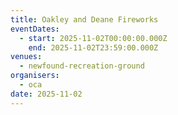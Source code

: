 ```yaml
---
title: Oakley and Deane Fireworks
eventDates:
  - start: 2025-11-02T00:00:00.000Z
    end: 2025-11-02T23:59:00.000Z
venues:
  - newfound-recreation-ground
organisers:
  - oca
date: 2025-11-02
---
```

